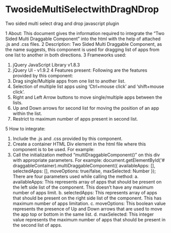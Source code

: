 TwosideMultiSelectwithDragNDrop
===============================

Two sided multi select drag and drop javascript plugin

1   About:
This document gives the information required to integrate the “Two Sided Multi Draggable Component” into the html with the help of attached .js and .css files.
2   Description:
Two Sided Multi Draggable Component, as the name suggests, this component is used for dragging list of apps from one list to another in both directions.
3   Frameworks used:
1.  jQuery JavaScript Library v1.8.3
2.	jQuery UI - v1.9.2
4   Features present:
Following are the features provided by this component:
1.	Drag single/Multiple apps from one list to another list.
2.	Selection of multiple list apps using ‘Ctrl+mouse click’ and ‘shift+mouse click’.
3.	Right and Left Arrow buttons to move single/multiple apps between the lists.
4.	Up and Down arrows for second list for moving the position of an app within the list.
5.	Restrict to maximum number of apps present in second list.

5   How to integrate:
1.	Include the .js and .css provided by this component.
2.	Create a container HTML Div element in the html file where this component is to be used. For example:
        <div id=" draggableContainer"></div>
3.	Call the initialization method “multiDraggableComponent()” on this div with appropriate parameters. For example:
         document.getElementById('# draggableContainer).multiDraggableComponent({ availableApps: [], selectedApps: [], moveOptions: true/false, maxSelected: Number });
There are four parameters used while calling the method:
a.	availableApps: This represents array of apps that should be present on the left side list of the component. This doesn’t have any maximum number of apps limit.
b.	selectedApps: This represents array of apps that should be present on the right side list of the component. This has maximum number of apps limitation.
c.	moveOptions: This boolean value represents the presence of Up and Down arrows that are used to move the app top or bottom in the same list.
d.	maxSelected: This integer value represents the maximum number of apps that should be present in the second list of apps.

